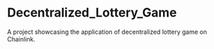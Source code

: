 # Decentralized_Lottery_Game
A project showcasing the application of decentralized lottery game on Chainlink.
